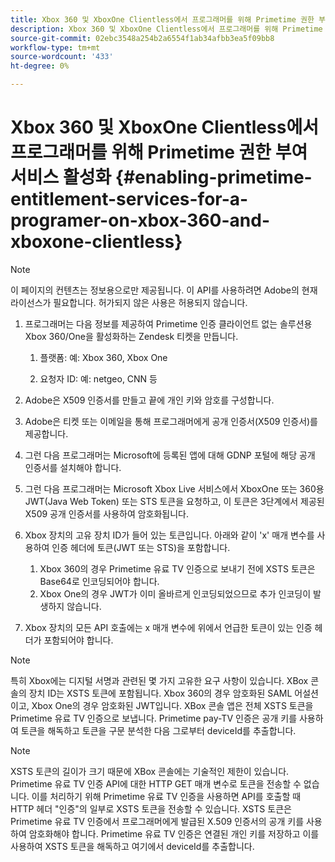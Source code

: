```yaml
---
title: Xbox 360 및 XboxOne Clientless에서 프로그래머를 위해 Primetime 권한 부여 서비스 활성화
description: Xbox 360 및 XboxOne Clientless에서 프로그래머를 위해 Primetime 권한 부여 서비스 활성화
source-git-commit: 02ebc3548a254b2a6554f1ab34afbb3ea5f09bb8
workflow-type: tm+mt
source-wordcount: '433'
ht-degree: 0%

---
```


# Xbox 360 및 XboxOne Clientless에서 프로그래머를 위해 Primetime 권한 부여 서비스 활성화 {#enabling-primetime-entitlement-services-for-a-programer-on-xbox-360-and-xboxone-clientless}

>[!NOTE]
>
>이 페이지의 컨텐츠는 정보용으로만 제공됩니다. 이 API를 사용하려면 Adobe의 현재 라이선스가 필요합니다. 허가되지 않은 사용은 허용되지 않습니다.




1. 프로그래머는 다음 정보를 제공하여 Primetime 인증 클라이언트 없는 솔루션용 Xbox 360/One을 활성화하는 Zendesk 티켓을 만듭니다.

   1. 플랫폼: 예: Xbox 360, Xbox One

   1. 요청자 ID: 예: netgeo, CNN 등

1. Adobe은 X509 인증서를 만들고 끝에 개인 키와 암호를 구성합니다.

1. Adobe은 티켓 또는 이메일을 통해 프로그래머에게 공개 인증서(X509 인증서)를 제공합니다.

1. 그런 다음 프로그래머는 Microsoft에 등록된 앱에 대해 GDNP 포털에 해당 공개 인증서를 설치해야 합니다.

1. 그런 다음 프로그래머는 Microsoft Xbox Live 서비스에서 XboxOne 또는 360용 JWT(Java Web Token) 또는 STS 토큰을 요청하고, 이 토큰은 3단계에서 제공된 X509 공개 인증서를 사용하여 암호화됩니다.

1. Xbox 장치의 고유 장치 ID가 들어 있는 토큰입니다. 아래와 같이 &#39;x&#39; 매개 변수를 사용하여 인증 헤더에 토큰(JWT 또는 STS)을 포함합니다.

   1. Xbox 360의 경우 Primetime 유료 TV 인증으로 보내기 전에 XSTS 토큰은 Base64로 인코딩되어야 합니다.
   1. Xbox One의 경우 JWT가 이미 올바르게 인코딩되었으므로 추가 인코딩이 발생하지 않습니다.

1. Xbox 장치의 모든 API 호출에는 x 매개 변수에 위에서 언급한 토큰이 있는 인증 헤더가 포함되어야 합니다.



>[!NOTE]
>
>특히 Xbox에는 디지털 서명과 관련된 몇 가지 고유한 요구 사항이 있습니다. XBox 콘솔의 장치 ID는 XSTS 토큰에 포함됩니다.  Xbox 360의 경우 암호화된 SAML 어설션이고, Xbox One의 경우 암호화된 JWT입니다. XBox 콘솔 앱은 전체 XSTS 토큰을 Primetime 유료 TV 인증으로 보냅니다. Primetime pay-TV 인증은 공개 키를 사용하여 토큰을 해독하고 토큰을 구문 분석한 다음 그로부터 deviceId를 추출합니다.

>[!NOTE]
>
>XSTS 토큰의 길이가 크기 때문에 XBox 콘솔에는 기술적인 제한이 있습니다. Primetime 유료 TV 인증 API에 대한 HTTP GET 매개 변수로 토큰을 전송할 수 없습니다. 이를 처리하기 위해 Primetime 유료 TV 인증을 사용하면 API를 호출할 때 HTTP 헤더 &quot;인증&quot;의 일부로 XSTS 토큰을 전송할 수 있습니다. XSTS 토큰은 Primetime 유료 TV 인증에서 프로그래머에게 발급된 X.509 인증서의 공개 키를 사용하여 암호화해야 합니다. Primetime 유료 TV 인증은 연결된 개인 키를 저장하고 이를 사용하여 XSTS 토큰을 해독하고 여기에서 deviceId를 추출합니다.
